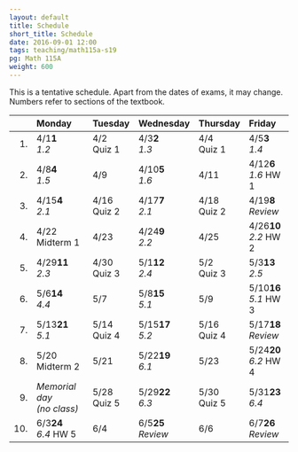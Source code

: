 ```yaml
---
layout: default
title: Schedule
short_title: Schedule
date: 2016-09-01 12:00
tags: teaching/math115a-s19
pg: Math 115A
weight: 600
---
```


This is a tentative schedule. Apart from the dates of exams, it may change. Numbers refer to sections of the textbook.

<table class="schedule">
        <thead>
            <tr class="header">
                <th align="right"></th>
                <th align="left">Monday</th>
                <th align="left">Tuesday</th>
                <th align="left">Wednesday</th>
                <th align="left">Thursday</th>
                <th align="left">Friday</th>
</tr>
    </thead>
    <tbody>
        <tr class="even">
            <td align="right">1.</td>
            <td align="left"><span class="right">4/1</span><span class="left"><b>1</b></span><br><em>1.2</em></td>
            <td align="left"><span class="right">4/2</span><span class="left"><b></b></span><br><span class="hw">Quiz 1</span></td>
            <td align="left"><span class="right">4/3</span><span class="left"><b>2</b></span><br><em>1.3</em></td>
            <td align="left"><span class="right">4/4</span><span class="left"><b></b></span><br><span class="hw">Quiz 1</span></td>
            <td align="left"><span class="right">4/5</span><span class="left"><b>3</b></span><br><em>1.4</em></td>
        </tr>
        <tr class="odd">
            <td align="right">2.</td>
            <td align="left"><span class="right">4/8</span><span class="left"><b>4</b></span><br><em>1.5</em></td>
            <td align="left"><span class="right">4/9</span><span class="left"><b></b></span><br></td>
            <td align="left"><span class="right">4/10</span><span class="left"><b>5</b></span><br><em>1.6</em></td>
            <td align="left"><span class="right">4/11</span><span class="left"><b></b></span><br></td>
            <td align="left"><span class="right">4/12</span><span class="left"><b>6</b></span><br><em>1.6</em> <span class="hw">HW 1</span></td>
        </tr>
        <tr class="even">
            <td align="right">3.</td>
            <td align="left"><span class="right">4/15</span><span class="left"><b>4</b></span><br><em>2.1</em></td>
            <td align="left"><span class="right">4/16</span><span class="left"><b></b></span><br><span class="hw">Quiz 2</span></td>
            <td align="left"><span class="right">4/17</span><span class="left"><b>7</b></span><br><em>2.1</em></td>
            <td align="left"><span class="right">4/18</span><span class="left"><b></b></span><br><span class="hw">Quiz 2</span></td>
            <td align="left"><span class="right">4/19</span><span class="left"><b>8</b></span><br><em>Review</em></td>
        </tr>
        <tr class="odd">
            <td align="right">4.</td>
            <td align="left"><span class="right">4/22</span><span class="left"><b></b></span><br><span class="exam">Midterm 1</span></td>
            <td align="left"><span class="right">4/23</span><span class="left"><b></b></span><br></td>
            <td align="left"><span class="right">4/24</span><span class="left"><b>9</b></span><br><em>2.2</em></td>
            <td align="left"><span class="right">4/25</span><span class="left"><b></b></span><br></td>
            <td align="left"><span class="right">4/26</span><span class="left"><b>10</b></span><br><em>2.2</em> <span class="hw">HW 2</span></td>
        </tr>
        <tr class="even">
            <td align="right">5.</td>
            <td align="left"><span class="right">4/29</span><span class="left"><b>11</b></span><br><em>2.3</em></td>
            <td align="left"><span class="right">4/30</span><span class="left"><b></b></span><br><span class="hw">Quiz 3</span></td>
            <td align="left"><span class="right">5/1</span><span class="left"><b>12</b></span><br><em>2.4</em></td>
            <td align="left"><span class="right">5/2</span><span class="left"><b></b></span><br><span class="hw">Quiz 3</span></td>
            <td align="left"><span class="right">5/3</span><span class="left"><b>13</b></span><br><em>2.5</em></td>
        </tr>
        <tr class="odd">
            <td align="right">6.</td>
            <td align="left"><span class="right">5/6</span><span class="left"><b>14</b></span><br><em>4.4</em></td>
            <td align="left"><span class="right">5/7</span><span class="left"><b></b></span><br></td>
            <td align="left"><span class="right">5/8</span><span class="left"><b>15</b></span><br><em>5.1</em> </td>
            <td align="left"><span class="right">5/9</span><span class="left"><b></b></span><br></td>
            <td align="left"><span class="right">5/10</span><span class="left"><b>16</b></span><br><em>5.1</em> <span class="hw">HW 3</span></td>
        </tr>
        <tr class="even">
            <td align="right">7.</td>
            <td align="left"><span class="right">5/13</span><span class="left"><b>21</b></span><br><em>5.1</em></td>
            <td align="left"><span class="right">5/14</span><span class="left"><b></b></span><br><span class="hw">Quiz 4</span></td>
            <td align="left"><span class="right">5/15</span><span class="left"><b>17</b></span><br><em>5.2</em></td>
            <td align="left"><span class="right">5/16</span><span class="left"><b></b></span><br><span class="hw">Quiz 4</span></td>
            <td align="left"><span class="right">5/17</span><span class="left"><b>18</b></span><br><em>Review</em></td>
        </tr>
        <tr class="odd">
            <td align="right">8.</td>
            <td align="left"><span class="right">5/20</span><span class="left"><b></b></span><br><span class="exam">Midterm 2</span></td>
            <td align="left"><span class="right">5/21</span><span class="left"><b></b></span><br></td>
            <td align="left"><span class="right">5/22</span><span class="left"><b>19</b></span><br><em>6.1</em></td>
            <td align="left"><span class="right">5/23</span><span class="left"><b></b></span><br></td>
            <td align="left"><span class="right">5/24</span><span class="left"><b>20</b></span><br><em>6.2</em> <span class="hw">HW 4</span></td>
        </tr>
        <tr class="even">
            <td align="right">9.</td>
            <td align="left" class="hol"><em>Memorial day<br>(no class)</em></td>
            <td align="left"><span class="right">5/28</span><span class="left"><b></b></span><br><span class="hw">Quiz 5</span></td>
            <td align="left"><span class="right">5/29</span><span class="left"><b>22</b></span><br><em>6.3</em></td>
            <td align="left"><span class="right">5/30</span><span class="left"><b></b></span><br><span class="hw">Quiz 5</span></td>
            <td align="left"><span class="right">5/31</span><span class="left"><b>23</b></span><br><em>6.4</em></td>
        </tr>
        <tr class="odd">
            <td align="right">10.</td>
            <td align="left"><span class="right">6/3</span><span class="left"><b>24</b></span><br><em>6.4</em> <span class="hw">HW 5</span></td>
            <td align="left"><span class="right">6/4</span><span class="left"><b></b></span><br></td>
            <td align="left"><span class="right">6/5</span><span class="left"><b>25</b></span><br><em>Review</em></td>
            <td align="left"><span class="right">6/6</span><span class="left"><b></b></span><br></td>
            <td align="left"><span class="right">6/7</span><span class="left"><b>26</b></span><br><em>Review</em></td>
        </tr>
    </tbody>
</table>

